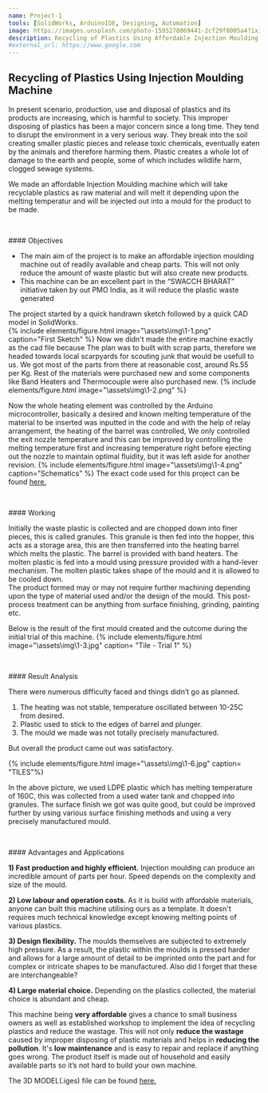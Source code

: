 ```yaml
---
name: Project-1
tools: [SolidWorks, ArduinoIDE, Designing, Automation]
image: https://images.unsplash.com/photo-1595278069441-2cf29f8005a4?ixid=MXwxMjA3fDB8MHxwaG90by1wYWdlfHx8fGVufDB8fHw%3D&ixlib=rb-1.2.1&auto=format&fit=crop&w=500&q=80
description: Recycling of Plastics Using Affordable Injection Moulding Machine
#external_url: https://www.google.com
---
```



## Recycling of Plastics Using Injection Moulding Machine

<!--
{% include elements/figure.html image="https://images.unsplash.com/photo-1611778030003-b681014615ff?ixid=MXwxMjA3fDB8MHxwaG90by1wYWdlfHx8fGVufDB8fHw%3D&ixlib=rb-1.2.1&auto=format&fit=crop&w=1955&q=30" caption="sample caption" %}
-->

In present scenario, production, use and disposal of plastics and its products are increasing, which is harmful to society. This improper disposing of plastics has been a major concern since a long time. They tend to disrupt the environment in a very serious way. They break into the soil creating smaller plastic pieces and release toxic chemicals, eventually eaten by the animals and therefore harming them. Plastic creates a whole lot of damage to the earth and people, some of which includes wildlife harm, clogged sewage systems.

We made an affordable Injection Moulding machine which will take recyclable plastics as raw material and will melt it depending upon the melting temperatur and will be injected out into a mould for the product to be made.

<p>&nbsp;</p>
#### Objectives

- The main aim of the project is to make an affordable injection moulding machine out of readily available and cheap parts. This will not only reduce the amount of waste plastic but will also create new products.
- This machine can be an excellent part in the “SWACCH BHARAT” initiative taken by out PMO India, as it will reduce the plastic waste generated

The project started by a quick handrawn sketch followed by a quick CAD model in SolidWorks.  
{% include elements/figure.html image="\assets\img\1-1.png" caption="First Sketch" %}
Now we didn't made the entire machine exactly as the cad file because The plan was to built  with scrap parts, therefore we headed towards local scarpyards for scouting junk that would be usefull to us.
We got most of the parts from there at reasonable cost, around Rs.55 per Kg. Rest of the materials were purchased new and some components like Band Heaters and Thermocouple were also purchased new.
{% include elements/figure.html image="\assets\img\1-2.png"  %}


Now the whole heating element was controlled by the Arduino microcontroller, basically a desired and known melting temperature of the material to be inserted was inputted in the code and with the help of relay arrangement, the heating of the barrel was controlled, We only controlled the exit nozzle temperature and this can be improved by controlling the melting temperature first and increasing temperature right before ejecting out the nozzle to maintain optimal fluidity, but it was left aside for another revision.
{% include elements/figure.html image="\assets\img\1-4.png" caption="Schematics"  %}
The exact code used for this project can be found [here.](https://github.com/yashraw/Codes/blob/main/Injection%20Moulding.ino) <br>

<p>&nbsp;</p>
#### Working

Initially the waste plastic is collected and are chopped down into finer pieces, this is called granules. This granule is then fed into the hopper, this acts as a storage area, this are then transferred into the heating barrel which melts the plastic. The barrel is provided with band heaters. The molten plastic is fed into a mould using pressure provided with a hand-lever mechanism. The molten plastic takes shape of the mould and it is allowed to be cooled down. <br>
The product formed may or may not require further machining depending upon the type of material used and/or the design of the mould. This post-process treatment can be anything from surface finishing, grinding, painting etc.



Below is the result of the first mould created and the outcome during the initial trial of this machine.
{% include elements/figure.html image="\assets\img\1-3.jpg" caption= "Tile - Trial 1" %}

<p>&nbsp;</p>
#### Result Analysis

There were numerous difficulty faced and things didn’t go as planned.
1. The heating was not stable, temperature oscillated between 10-25C from desired.
2. Plastic used to stick to the edges of barrel and plunger.
3. The mould we made was not totally precisely manufactured.<br>

But overall the product came out was satisfactory.

{% include elements/figure.html image="\assets\img\1-6.jpg" caption= "TILES"%}

In the above picture, we used LDPE plastic which has melting temperature of 160C, this was collected
from a used water tank and chopped into granules. The surface finish we got was quite good, but
could be improved further by using various surface finishing methods and using a very precisely
manufactured mould.

<p>&nbsp;</p>
#### Advantages and Applications

**1) Fast production and highly efficient.** Injection moulding can produce an incredible amount of parts per hour. Speed depends on the complexity and size of the mould. 

**2) Low labour and operation costs.** As it is build with affordable materials, anyone can built this machine utilising ours as a template. It doesn't requires much technical knowledge except knowing melting points of various plastics.

**3) Design flexibility.**  The moulds themselves are subjected to extremely high pressure. As a result, the plastic within the moulds is pressed harder and allows for a large amount of detail to be imprinted onto the part and for complex or intricate shapes to be manufactured. Also did I forget that these are interchangeable? 


**4) Large material choice.**  Depending on the plastics collected, the material choice is abundant and cheap.

This machine being **very affordable** gives a chance to small business owners as well as established workshop to implement the idea of recycling plastics and reduce the wastage. This will not only **reduce the wastage** caused by improper disposing of plastic materials and helps in **reducing the pollution**. It's **low maintenance** and is easy to repair and replace if anything goes wrong. The product itself is made out of  household and easily available parts so it’s not hard to build your own machine.

The 3D MODEL(.iges) file can be found [here.](https://drive.google.com/file/d/1gruXpl3QTFOZgCFDQEDkuUstFQxakams/view?usp=sharing)
